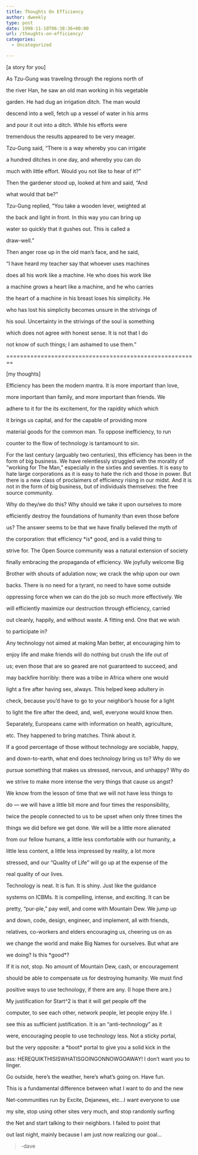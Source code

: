 ```yaml
---
title: Thoughts On Efficiency
author: dweekly
type: post
date: 1998-11-10T06:38:36+00:00
url: /thoughts-on-efficiency/
categories:
  - Uncategorized

---
```

[a story for you]

As Tzu-Gung was traveling through the regions north of
  
the river Han, he saw an old man working in his vegetable
  
garden. He had dug an irrigation ditch. The man would
  
descend into a well, fetch up a vessel of water in his arms
  
and pour it out into a ditch. While his efforts were
  
tremendous the results appeared to be very meager.

Tzu-Gung said, &#8220;There is a way whereby you can irrigate
  
a hundred ditches in one day, and whereby you can do
  
much with little effort. Would you not like to hear of it?&#8221;

Then the gardener stood up, looked at him and said, &#8220;And
  
what would that be?&#8221;

Tzu-Gung replied, &#8220;You take a wooden lever, weighted at
  
the back and light in front. In this way you can bring up
  
water so quickly that it gushes out. This is called a
  
draw-well.&#8221;

Then anger rose up in the old man&#8217;s face, and he said,
  
&#8220;I have heard my teacher say that whoever uses machines
  
does all his work like a machine. He who does his work like
  
a machine grows a heart like a machine, and he who carries
  
the heart of a machine in his breast loses his simplicity. He
  
who has lost his simplicity becomes unsure in the strivings of
  
his soul. Uncertainty in the strivings of the soul is something
  
which does not agree with honest sense. It is not that I do
  
not know of such things; I am ashamed to use them.&#8221;

========================================================

[my thoughts]

Efficiency has been the modern mantra. It is more important than love,
  
more important than family, and more important than friends. We
  
adhere to it for the its excitement, for the rapidity which which
  
it brings us capital, and for the capable of providing more
  
material goods for the common man. To oppose inefficiency, to run
  
counter to the flow of technology is tantamount to sin.

For the last century (arguably two centuries), this efficiency has been in the form of big business. We have relentlessly struggled with the morality of &#8220;working for The Man,&#8221; especially in the sixties and seventies. It is easy to hate large corporations as it is easy to hate the rich and those in power. But there is a new class of proclaimers of efficiency rising in our midst. And it is not in the form of big business, but of individuals themselves: the free source community.

Why do they/we do this? Why should we take it upon ourselves to more
  
efficiently destroy the foundations of humanity than even those before
  
us? The answer seems to be that we have finally believed the myth of
  
the corporation: that efficiency \*is\* good, and is a valid thing to
  
strive for. The Open Source community was a natural extension of society
  
finally embracing the propaganda of efficiency. We joyfully welcome Big
  
Brother with shouts of adulation now; we crack the whip upon our own
  
backs. There is no need for a tyrant, no need to have some outside
  
oppressing force when we can do the job so much more effectively. We
  
will efficiently maximize our destruction through efficiency, carried
  
out cleanly, happily, and without waste. A fitting end. One that we wish
  
to participate in?

Any technology not aimed at making Man better, at encouraging him to
  
enjoy life and make friends will do nothing but crush the life out of
  
us; even those that are so geared are not guaranteed to succeed, and
  
may backfire horribly: there was a tribe in Africa where one would
  
light a fire after having sex, always. This helped keep adultery in
  
check, because you&#8217;d have to go to your neighbor&#8217;s house for a light
  
to light the fire after the deed, and, well, everyone would know then.
  
Separately, Europeans came with information on health, agriculture,
  
etc. They happened to bring matches. Think about it.

If a good percentage of those without technology are sociable, happy,
  
and down-to-earth, what end does technology bring us to? Why do we
  
pursue something that makes us stressed, nervous, and unhappy? Why do
  
we strive to make more intense the very things that cause us angst?
  
We know from the lesson of time that we will not have less things to
  
do &#8212; we will have a little bit more and four times the responsibility,
  
twice the people connected to us to be upset when only three times the
  
things we did before we get done. We will be a little more alienated
  
from our fellow humans, a little less comfortable with our humanity, a
  
little less content, a little less impressed by reality, a lot more
  
stressed, and our &#8220;Quality of Life&#8221; will go up at the expense of the
  
real quality of our lives.

Technology is neat. It is fun. It is shiny. Just like the guidance
  
systems on ICBMs. It is compelling, intense, and exciting. It can be
  
pretty, &#8220;pur-ple,&#8221; pay well, and come with Mountain Dew. We jump up
  
and down, code, design, engineer, and implement, all with friends,
  
relatives, co-workers and elders encouraging us, cheering us on as
  
we change the world and make Big Names for ourselves. But what are
  
we doing? Is this \*good\*?

If it is not, stop. No amount of Mountain Dew, cash, or encouragement
  
should be able to compensate us for destroying humanity. We must find
  
positive ways to use technology, if there are any. (I hope there are.)
  
My justification for Start^2 is that it will get people off the

computer, to see each other, network people, let people enjoy life. I
  
see this as sufficient justification. It is an &#8220;anti-technology&#8221; as it
  
were, encouraging people to use technology less. Not a sticky portal,
  
but the very opposite: a \*boot\* portal to give you a solid kick in the
  
ass: HEREQUIKTHISISWHATISGOINGONNOWGOAWAY! I don&#8217;t want you to linger.
  
Go outside, here&#8217;s the weather, here&#8217;s what&#8217;s going on. Have fun.

This is a fundamental difference between what I want to do and the new
  
Net-communities run by Excite, Dejanews, etc&#8230;I want everyone to use
  
my site, stop using other sites very much, and stop randomly surfing
  
the Net and start talking to their neighbors. I failed to point that
  
out last night, mainly because I am just now realizing our goal&#8230;

> -dave